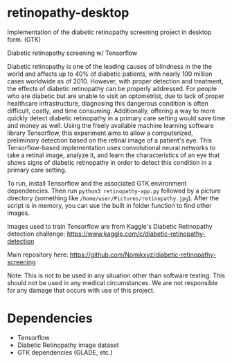 # retinopathy-desktop

Implementation of the diabetic retinopathy screening project in desktop form. (GTK)

Diabetic retinopathy screening w/ Tensorflow

Diabetic retinopathy is one of the leading causes of blindness in the the world and affects up to 40% of diabetic patients, with nearly 100 million cases worldwide as of 2010. However, with proper detection and treatment, the effects of diabetic retinopathy can be properly addressed. For people who are diabetic but are unable to visit an optometrist, due to lack of proper healthcare infrastructure, diagnosing this dangerous condition is often difficult, costly, and time consuming. Additionally, offering a way to more quickly detect diabetic retinopathy in a primary care setting would save time and money as well. Using the freely available machine learning software library Tensorflow, this experiment aims to allow a computerized, preliminary detection based on the retinal image of a patient's eye. This Tensorflow-based implementation uses convolutional neural networks to take a retinal image, analyze it, and learn the characteristics of an eye that shows signs of diabetic retinopathy in order to detect this condition in a primary care setting.

To run, install Tensorflow and the associated GTK environment dependencies. Then run `python3 retinopathy-app.py` followed by a picture directory (something like `/home/user/Pictures/retinopathy.jpg`). After the script is in memory, you can use the built in folder function to find other images. 

Images used to train Tensorflow are from Kaggle's Diabetic Retinopathy detection challenge: https://www.kaggle.com/c/diabetic-retinopathy-detection

Main repository here: https://github.com/Nomikxyz/diabetic-retinopathy-screening

Note: This is not to be used in any situation other than software testing. This should not be used in any medical circumstances. We are not responsible for any damage that occurs with use of this project. 

# Dependencies

- Tensorflow
- Diabetic Retinopathy image dataset
- GTK dependencies (GLADE, etc.)
